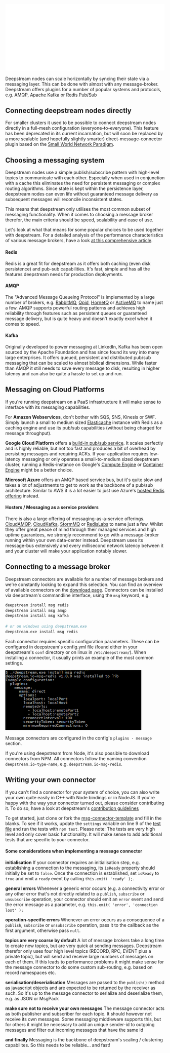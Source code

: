![Deepstream Internals](./internal-workings.svg)

Deepstream nodes can scale horizontally by syncing their state via a messaging layer. This can be done with almost with any message-broker. Deepstream offers plugins for a number of popular systems and protocols, e.g. [AMQP](../integrations/msg-rabbitmq), [Apache Kafka](../integrations/msg-kafka) or [Redis Pub/Sub](../integrations/redis)

## Connecting deepstream nodes directly
For smaller clusters it used to be possible to connect deepstream nodes directly in a full-mesh configuration (everyone-to-everyone). This feature has been deprecated in its current incarnation, but will soon be replaced by a more scalable (and hopefully slightly smarter) direct-message-connector plugin based on the [Small World Network Paradigm](https://en.wikipedia.org/wiki/Small-world_network).

## Choosing a messaging system
Deepstream nodes use a simple publish/subscribe pattern with high-level topics to communicate with each other. Especially when used in conjunction with a cache this eliminates the need for persistent messaging or complex routing algorithms.
Since state is kept within the persistence layer, deepstream nodes can even life without guaranteed message delivery as subsequent messages will reconcile inconsistent states.

This means that deepstream only utilises the most common subset of messaging functionality. When it comes to choosing a message broker therefor, the main criteria should be speed, scalability and ease of use.

Let's look at what that means for some popular choices to be used together with deepstream. For a detailed analysis of the performance characteristics of various message brokers, have a look [at this comprehensive article](http://bravenewgeek.com/tag/kafka/).

#### Redis
Redis is a great fit for deepstream as it offers both caching (even disk persistence) and pub-sub capabilities. It's fast, simple and has all the features deepstream needs for production deployments.

#### AMQP
The "Advanced Message Queueing Protocol" is implemented by a large number of brokers, e.g. [RabbitMQ](https://www.rabbitmq.com/), [Qpid](https://qpid.apache.org/), [HornetQ](http://hornetq.jboss.org/) or [ActiveMQ](http://activemq.apache.org/) to name just a few. AMQP supports powerful routing patterns and achieves high reliability through features such as persistent queues or guaranteed message delivery, but is quite heavy and doesn't exactly excel when it comes to speed.

#### Kafka
Originally developed to power messaging at LinkedIn, Kafka has been open sourced by the Apache Foundation and has since found its way into many large enterprises. It offers queued, persistent and distributed pub/sub messaging that can be scaled to almost biblical dimensions. While faster than AMQP it still needs to save every message to disk, resulting in higher latency and can also be quite a hassle to set up and run.

## Messaging on Cloud Platforms
If you're running deepstream on a PaaS infrastructure it will make sense to interface with its messaging capabilities.

For __Amazon Webservices__, don't bother with SQS, SNS, Kinesis or SWF. Simply launch a small to medium sized [Elasticache](https://aws.amazon.com/elasticache/) instance with Redis as a caching engine and use its pub/sub capabilities (without being charged for message throughput).

__Google Cloud Platform__ offers a [build-in pub/sub service](https://cloud.google.com/pubsub/). It scales perfectly and is highly reliable, but not too fast and produces a bit of overhead by persisting messages and requiring ACKs. If your application requires low-latency messaging or only operates a small-to-medium sized deepstream cluster, running a Redis-instance on Google's [Compute Engine](https://cloud.google.com/compute/) or [Container Engine](https://cloud.google.com/container-engine/) might be a better choice.

__Microsoft Azure__ offers an AMQP based service bus, but it's quite slow and takes a lot of adjustments to get to work as the backbone of a pub/sub architecture. Similar to AWS it is a lot easier to just use Azure's [hosted Redis offering](https://azure.microsoft.com/en-us/services/cache/) instead.

#### Hosters / Messaging as a service providers
There is also a large offering of messaging-as-a-service offerings. [CloudAMQP](https://www.cloudamqp.com/), [CloudKafka](http://www.cloudkafka.com/), [StormMQ](http://stormmq.com/) or [RedisLabs](https://redislabs.com/) to name just a few. Whilst they offer great peace of mind through their managed services and high uptime guarantees, we strongly recommend to go with a message-broker running within your own data-center instead. Deepstream uses its message-bus extensively and every millisecond network latency between it and your cluster will make your application notably slower.

## Connecting to a message broker
Deepstream connectors are available for a number of message brokers and we're constantly looking to expand this selection. You can find an overview of available connectors on the [download page](/download). Connectors can be installed via deepstream's commandline interface, using the `msg` keyword, e.g.

```bash
deepstream install msg redis
deepstream install msg amqp
deepstream install msg kafka

# or on windows using deepstream.exe
deepstream.exe install msg redis
```

Each connector requires specific configuration parameters. These can be configured in deepstream's config.yml file (found either in your deepstream's `conf` directory or on linux in `/etc/deepstream/`). When installing a connector, it usually prints an example of the most common settings.

![Example Console Output](connector-output.png)

Message connectors are configured in the config's `plugins - message` section.

If you're using deepstream from Node, it's also possible to download connectors from NPM. All connectors follow the naming convention `deepstream.io-type-name`, e.g. `deepstream.io-msg-redis`.

## Writing your own connector
If you can't find a connector for your system of choice, you can also write your own quite easily in C++ with Node bindings or in NodeJS. If you're happy with the way your connector turned out, please consider contributing it. To do so, have a look at deepstream's [contribution guidelines](/info/community/contribution-guidelines)

To get started, just clone or fork the [msg-connector-template](//github.com/deepstreamIO/deepstream.io-msg-connector-template) and fill in the blanks. To see if it works, update the `settings` variable on line 9 of the [test file](https://github.com/deepstreamIO/deepstream.io-msg-connector-template/blob/master/test/message-connector-messagingSpec.js) and run the tests with `npm test`. Please note: The tests are very high level and only cover basic functionality. It will make sense to add additional tests that are specific to your connector.

#### Some considerations when implementing a message connector

**initialisation**
If your connector requires an initialisation step, e.g. establishing a connection to the messaging, its `isReady` property should initially be set to `false`. Once the connection is established, set `isReady` to `true` and emit a `ready` event by calling `this.emit( 'ready' );`.

**general errors**
Whenever a generic error occurs (e.g. a connectivity error or any other error that's not directly related to a `publish`, `subscribe` or `unsubscribe` operation, your connector should emit an `error` event and send the error message as a parameter, e.g. `this.emit( 'error', 'connection lost' );`

**operation-specific errors**
Whenever an error occurs as a consequence of a `publish`, `subscribe` or `unsubscribe` operation, pass it to the callback as the first argument, otherwise pass `null`.

**topics are very coarse by default**
A lot of message brokers take a long time to create new topics, but are very quick at sending messages.
Deepstream therefor only uses four high level topics (RECORD, RPC, EVENT plus a private topic), but will send and receive large numbers of messages on each of them. If this leads to performance problems it might make sense for the message connector to do some custom sub-routing, e.g. based on record namespaces etc.

**serialisation/deserialisation**
Messages are passed to the `publish()` method as javascript objects and are expected to be returned by the receiver as such. So it's up to the message connector to serialize and deserialize them, e.g. as JSON or MsgPack

**make sure not to receive your own messages**
The message connector acts as both publisher and subscriber for each topic. It should however not receive its own messages. Some messaging middleware supports this, but for others it might be necessary to add an unique sender-id to outgoing messages and filter out incoming messages that have the same id

**and finally**
Messaging is the backbone of deepstream's scaling / clustering capabilites. So this needs to be reliable... and fast!
